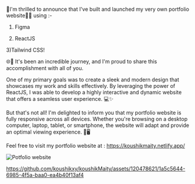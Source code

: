 🌟I'm thrilled to announce that I've built and launched my very own portfolio website🚀🎉 using :-

1) Figma

2) ReactJS

3)Tailwind CSS!



🌐💼 It's been an incredible journey, and I'm proud to share this accomplishment with all of you.



One of my primary goals was to create a sleek and modern design that showcases my work and skills effectively. By leveraging the power of ReactJS, I was able to develop a highly interactive and dynamic website that offers a seamless user experience. 💻✨



But that's not all! I'm delighted to inform you that my portfolio website is fully responsive across all devices. Whether you're browsing on a desktop computer, laptop, tablet, or smartphone, the website will adapt and provide an optimal viewing experience. 📱🖥️



Feel free to visit my portfolio website at : https://koushikmaity.netlify.app/


![Potfolio website](https://github.com/koushikxy/koushikMaity/assets/120478621/cd60c766-5cba-4545-9460-2741b02dc20c)


https://github.com/koushikxy/koushikMaity/assets/120478621/1a5c5644-6985-4f5a-baa0-ea4b40f13af4


